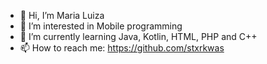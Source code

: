 - 👋 Hi, I’m Maria Luiza
- 👀 I’m interested in Mobile programming
- 🌱 I’m currently learning Java, Kotlin, HTML, PHP and C++
- 📫 How to reach me: https://github.com/stxrkwas

<!---
stxrkwas/stxrkwas is a ✨ special ✨ repository because its `README.md` (this file) appears on your GitHub profile.
You can click the Preview link to take a look at your changes.
--->
